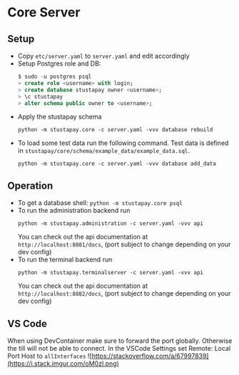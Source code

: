 # Core Server

## Setup
- Copy `etc/server.yaml` to `server.yaml` and edit accordingly
- Setup Postgres role and DB:
  ```sql
  $ sudo -u postgres psql
  > create role <username> with login;
  > create database stustapay owner <username>;
  > \c stustapay
  > alter schema public owner to <username>;
  ```
- Apply the stustapay schema
  ```shell
  python -m stustapay.core -c server.yaml -vvv database rebuild
  ```
- To load some test data run the following command. Test data is defined in `stustapay/core/schema/example_data/example_data.sql`.
  ```shell
  python -m stustapay.core -c server.yaml -vvv database add_data
  ```


## Operation

- To get a database shell: `python -m stustapay.core psql`
- To run the administration backend run
  ```shell
  python -m stustapay.administration -c server.yaml -vvv api
  ```
  You can check out the api documentation at `http://localhost:8081/docs`, (port subject to change depending on your dev config)
- To run the terminal backend run
  ```shell
  python -m stustapay.terminalserver -c server.yaml -vvv api
  ```
  You can check out the api documentation at `http://localhost:8082/docs`, (port subject to change depending on your dev config)

## VS Code
When using DevContainer make sure to forward the port globally. Otherwise the till will not be able to connect.
In the VSCode Settings set Remote: Local Port Host to `allInterfaces`
![https://stackoverflow.com/a/67997839](https://i.stack.imgur.com/oM0zl.png)
